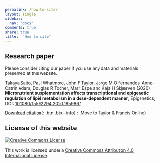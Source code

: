 ```yaml
---
permalink: /how-to-site/
layout: single
sidebar:
  nav: "docs"
comments: true
share: true
title:  "How to cite"
---
```


## Research paper

Please consider citing our paper if you use any data and materials presented at this website.

<p class="notice--info">
Takaya Saito, Paul Whatmore, John F Taylor, Jorge M O Fernandes, Anne-Catrin Adam,
Douglas R Tocher, Marit Espe and Kaja H Skjærven (2020)
<br />
<strong>Micronutrient supplementation affects transcriptional and epigenetic regulation of lipid metabolism in a dose-dependent manner</strong>, Epigenetics,
<br />
DOI: <a href="https://doi.org/10.1080/15592294.2020.1859867">10.1080/15592294.2020.1859867</a>.
</p>


[Download citation](https://www.tandfonline.com/action/showCitFormats?doi=10.1080%2F15592294.2020.1859867){: .btn .btn--info}
: (Move to Taylor & Francis Online)

## License of this website
<p class="notice--info">
<a rel="license" href="http://creativecommons.org/licenses/by/4.0/"><img alt="Creative Commons License" style="border-width:0" src="https://i.creativecommons.org/l/by/4.0/88x31.png" /></a><br /><br />This work is licensed under a <a rel="license" href="http://creativecommons.org/licenses/by/4.0/">Creative Commons Attribution 4.0 International License</a>.
</p>
